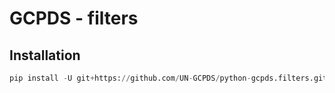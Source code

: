 # GCPDS - filters


## Installation


```python
pip install -U git+https://github.com/UN-GCPDS/python-gcpds.filters.git
```


